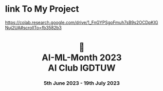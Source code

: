 
# link To My Project 

https://colab.research.google.com/drive/1_FnGYPSgoFmuh7sB9s2OCDpKIGNuj2UA#scrollTo=fb3582b3

<h1 align="center"> 🤖 <br />
AI-ML-Month 2023 <br />
AI Club IGDTUW </h1>
<h3 align="center"> 5th June 2023 - 19th July 2023</h3>
